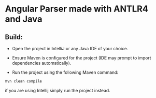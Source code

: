 # Angular Parser made with ANTLR4 and Java

## Build:
- Open the project in IntelliJ or any Java IDE of your choice.

- Ensure Maven is configured for the project (IDE may prompt to import dependencies automatically).

- Run the project using the following Maven command:
```sh
mvn clean compile
```
if you are using Intellij simply run the project instead.
